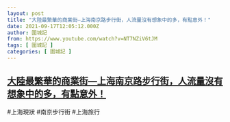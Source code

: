 ```yaml
---
layout: post
title: "大陸最繁華的商業街—上海南京路步行街，人流量沒有想象中的多，有點意外！"
date: 2021-09-17T12:05:12.000Z
author: 圍城記
from: https://www.youtube.com/watch?v=NT7NZiV6tJM
tags: [ 圍城記 ]
categories: [ 圍城記 ]
---
```

<!--1631880312000-->
[大陸最繁華的商業街—上海南京路步行街，人流量沒有想象中的多，有點意外！](https://www.youtube.com/watch?v=NT7NZiV6tJM)
------

<div>
#上海現狀 #南京步行街 #上海旅行
</div>
